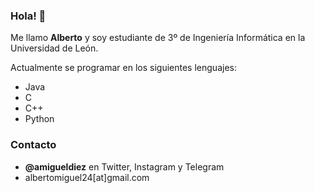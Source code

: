 ### Hola! 👋
Me llamo **Alberto** y soy estudiante de 3º de Ingeniería Informática en la Universidad de León.

Actualmente se programar en los siguientes lenguajes:
  - Java
  - C
  - C++
  - Python

### Contacto
  - **@amigueldiez** en Twitter, Instagram y Telegram
  - albertomiguel24[at]gmail.com



<!--
**amigueldiez/amigueldiez** is a ✨ _special_ ✨ repository because its `README.md` (this file) appears on your GitHub profile.

Here are some ideas to get you started:

- 🔭 I’m currently working on ...
- 🌱 I’m currently learning ...
- 👯 I’m looking to collaborate on ...
- 🤔 I’m looking for help with ...
- 💬 Ask me about ...
- 📫 How to reach me: ...
- 😄 Pronouns: ...
- ⚡ Fun fact: ...
-->
